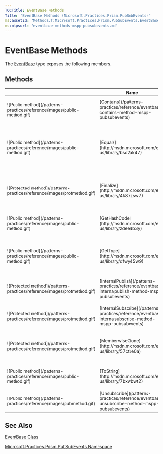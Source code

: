 ```yaml
---
TOCTitle: EventBase Methods
Title: 'EventBase Methods (Microsoft.Practices.Prism.PubSubEvents)'
ms:assetid: 'Methods.T:Microsoft.Practices.Prism.PubSubEvents.EventBase'
ms:mtpsurl: 'eventbase-methods-mspp-pubsubevents.md'
---
```


# EventBase Methods

The [EventBase](https://msdn.microsoft.com/en-us/library/microsoft.practices.prism.pubsubevents.eventbase) type exposes the following members.

## Methods

<table>
<colgroup>
<col width="33%" />
<col width="33%" />
<col width="33%" />
</colgroup>
<thead>
<tr class="header">
<th> </th>
<th>Name</th>
<th>Description</th>
</tr>
</thead>
<tbody>
<tr class="odd">
<td>![Public method](/patterns-practices/reference/images/public-method.gif)</td>
<td>[Contains](/patterns-practices/reference/eventbase-contains-method-mspp-pubsubevents)</td>
<td><div class="summary">
Returns <b>Truetrue</b> (<b>True</b> in Visual Basic) if there is a subscriber matching [SubscriptionToken](/patterns-practices/reference/subscriptiontoken-class-mspp-pubsubevents).
</tr>
<tr class="even">
<td>![Public method](/patterns-practices/reference/images/public-method.gif)</td>
<td>[Equals](http://msdn.microsoft.com/en-us/library/bsc2ak47)</td>
<td><div class="summary">
Determines whether the specified [Object](http://msdn.microsoft.com/en-us/library/e5kfa45b) is equal to the current [Object](http://msdn.microsoft.com/en-us/library/e5kfa45b).
</div>
(Inherited from [Object](http://msdn.microsoft.com/en-us/library/e5kfa45b).)</td>
</tr>
<tr class="odd">
<td>![Protected method](/patterns-practices/reference/images/protmethod.gif)</td>
<td>[Finalize](http://msdn.microsoft.com/en-us/library/4k87zsw7)</td>
<td><div class="summary">
Allows an object to try to free resources and perform other cleanup operations before it is reclaimed by garbage collection.
</div>
(Inherited from [Object](http://msdn.microsoft.com/en-us/library/e5kfa45b).)</td>
</tr>
<tr class="even">
<td>![Public method](/patterns-practices/reference/images/public-method.gif)</td>
<td>[GetHashCode](http://msdn.microsoft.com/en-us/library/zdee4b3y)</td>
<td><div class="summary">
Serves as a hash function for a particular type.
</div>
(Inherited from [Object](http://msdn.microsoft.com/en-us/library/e5kfa45b).)</td>
</tr>
<tr class="odd">
<td>![Public method](/patterns-practices/reference/images/public-method.gif)</td>
<td>[GetType](http://msdn.microsoft.com/en-us/library/dfwy45w9)</td>
<td><div class="summary">
Gets the [Type](http://msdn.microsoft.com/en-us/library/42892f65) of the current instance.
</div>
(Inherited from [Object](http://msdn.microsoft.com/en-us/library/e5kfa45b).)</td>
</tr>
<tr class="even">
<td>![Protected method](/patterns-practices/reference/images/protmethod.gif)</td>
<td>[InternalPublish](/patterns-practices/reference/eventbase-internalpublish-method-mspp-pubsubevents)</td>
<td><div class="summary">
Calls all the execution strategies exposed by the list of [IEventSubscription](/patterns-practices/reference/ieventsubscription-interface-mspp-pubsubevents).
</tr>
<tr class="odd">
<td>![Protected method](/patterns-practices/reference/images/protmethod.gif)</td>
<td>[InternalSubscribe](/patterns-practices/reference/eventbase-internalsubscribe-method-mspp-pubsubevents)</td>
<td><div class="summary">
Adds the specified [IEventSubscription](/patterns-practices/reference/ieventsubscription-interface-mspp-pubsubevents) to the subscribers' collection.
</tr>
<tr class="even">
<td>![Protected method](/patterns-practices/reference/images/protmethod.gif)</td>
<td>[MemberwiseClone](http://msdn.microsoft.com/en-us/library/57ctke0a)</td>
<td><div class="summary">
Creates a shallow copy of the current [Object](http://msdn.microsoft.com/en-us/library/e5kfa45b).
</div>
(Inherited from [Object](http://msdn.microsoft.com/en-us/library/e5kfa45b).)</td>
</tr>
<tr class="odd">
<td>![Public method](/patterns-practices/reference/images/public-method.gif)</td>
<td>[ToString](http://msdn.microsoft.com/en-us/library/7bxwbwt2)</td>
<td><div class="summary">
Returns a string that represents the current object.
</div>
(Inherited from [Object](http://msdn.microsoft.com/en-us/library/e5kfa45b).)</td>
</tr>
<tr class="even">
<td>![Public method](/patterns-practices/reference/images/pubmethod.gif)</td>
<td>[Unsubscribe](/patterns-practices/reference/eventbase-unsubscribe-method-mspp-pubsubevents)</td>
<td><div class="summary">
Removes the subscriber matching the [SubscriptionToken](/patterns-practices/reference/subscriptiontoken-class-mspp-pubsubevents).
</tr>
</tbody>
</table>

## See Also

[EventBase Class](/patterns-practices/reference/eventbase-class-mspp-pubsubevents)

[Microsoft.Practices.Prism.PubSubEvents Namespace](/patterns-practices/reference/mspp-pubsubevents-namespace)

